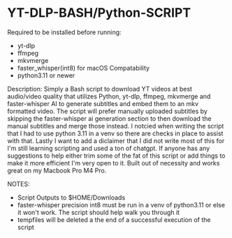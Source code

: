 # YT-DLP-BASH/Python-SCRIPT

Required to be installed before running:
* yt-dlp
* ffmpeg
* mkvmerge
* faster_whisper(int8) for macOS Compatability
* python3.11 or newer

Description:
Simply a Bash script to download YT videos at best audio/video quality that utilizes Python, yt-dlp, ffmpeg, mkvmerge and faster-whisper AI to generate subtitles and embed them to an mkv formatted video. 
The script will prefer manually uploaded subtitles by skipping the faster-whisper ai generation section to then download the manual subtitles and merge those instead.
I notcied when writing the script that I had to use python 3.11 in a venv so there are checks in place to assist with that.
Lastly I want to add a diclaimer that I did not write most of this for I'm still learning scripting and used a ton of chatgpt.
If anyone has any suggestions to help either trim some of the fat of this script or add things to make it more efficient I'm very open to it.
Built out of necessity and works great on my Macbook Pro M4 Pro.


NOTES:
* Script Outputs to $HOME/Downloads
* faster-whisper precision int8 must be run in a venv of python3.11 or else it won't work. The script should help walk you through it
* tempfiles will be deleted a the end of a successful execution of the script
